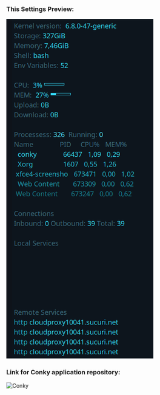 ### This Settings Preview:
![](preview.png)

### Link for Conky application repository:
![Conky](https://github.com/brndnmtthws/conky)

